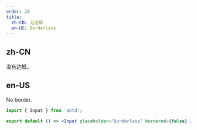 ```yaml
---
order: 20
title:
  zh-CN: 无边框
  en-US: Borderless
---
```


## zh-CN

没有边框。

## en-US

No border.

```jsx
import { Input } from 'antd';

export default () => <Input placeholder="Borderless" bordered={false} />;
```
